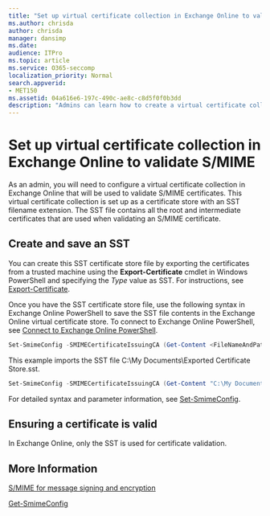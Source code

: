 ```yaml
---
title: "Set up virtual certificate collection in Exchange Online to validate S/MIME"
ms.author: chrisda
author: chrisda
manager: dansimp
ms.date:
audience: ITPro
ms.topic: article
ms.service: O365-seccomp
localization_priority: Normal
search.appverid:
- MET150
ms.assetid: 04a616e6-197c-490c-ae8c-c8d5f0f0b3dd
description: "Admins can learn how to create a virtual certificate collection that will be used to validate S/MIME certificates in Exchange Online."
---
```


# Set up virtual certificate collection in Exchange Online to validate S/MIME

As an admin, you will need to configure a virtual certificate collection in Exchange Online that will be used to validate S/MIME certificates. This virtual certificate collection is set up as a certificate store with an SST filename extension. The SST file contains all the root and intermediate certificates that are used when validating an S/MIME certificate.

## Create and save an SST

You can create this SST certificate store file by exporting the certificates from a trusted machine using the **Export-Certificate** cmdlet in Windows PowerShell and specifying the _Type_ value as SST. For instructions, see [Export-Certificate](https://docs.microsoft.com/powershell/module/pkiclient/export-certificate).

Once you have the SST certificate store file, use the following syntax in Exchange Online PowerShell to save the SST file contents in the Exchange Online virtual certificate store. To connect to Exchange Online PowerShell, see [Connect to Exchange Online PowerShell](https://go.microsoft.com/fwlink/p/?linkid=396554).

```PowerShell
Set-SmimeConfig -SMIMECertificateIssuingCA (Get-Content <FileNameAndPath>.sst -Encoding Byte)
```

This example imports the SST file C:\My Documents\Exported Certificate Store.sst.

```PowerShell
Set-SmimeConfig -SMIMECertificateIssuingCA (Get-Content "C:\My Documents\Exported Certificate Store.sst" -Encoding Byte)
```

For detailed syntax and parameter information, see [Set-SmimeConfig](https://docs.microsoft.com/en-us/powershell/module/exchange/encryption-and-certificates/set-smimeconfig).

## Ensuring a certificate is valid

In Exchange Online, only the SST is used for certificate validation.

## More Information

[S/MIME for message signing and encryption](s-mime-for-message-signing-and-encryption.md)

[Get-SmimeConfig](http://technet.microsoft.com/library/4b29fa89-0840-4fe9-8885-019fcef2e02b.aspx)
